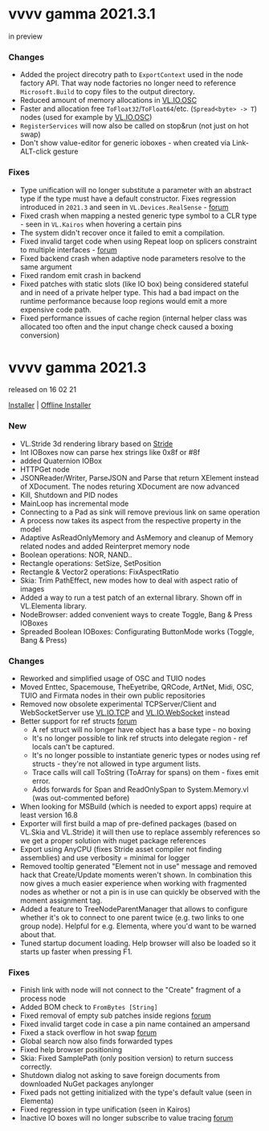 # vvvv gamma 2021.3.1
in preview

### Changes
* Added the project direcotry path to `ExportContext` used in the node factory API. That way node factories no longer need to reference `Microsoft.Build` to copy files to the output directory.
* Reduced amount of memory allocations in [VL.IO.OSC](https://github.com/vvvv/VL.IO.OSC/pull/5)
* Faster and allocation free `ToFloat32`/`ToFloat64`/etc. (`Spread<byte> -> T`) nodes (used for example by [VL.IO.OSC](https://github.com/vvvv/VL.IO.OSC))
* `RegisterServices` will now also be called on stop&run (not just on hot swap)
* Don't show value-editor for generic ioboxes - when created via Link-ALT-click gesture

### Fixes
* Type unification will no longer substitute a parameter with an abstract type if the type must have a default constructor. Fixes regression introduced in `2021.3` and seen in `VL.Devices.RealSense` - [forum](https://discourse.vvvv.org/t/vl-device-realsense-has-problems-with-stable2021-3-and-preview2021-4/19222/7)
* Fixed crash when mapping a nested generic type symbol to a CLR type - seen in `VL.Kairos` when hovering a certain pins
* The system didn't recover once it failed to emit a compilation.
* Fixed invalid target code when using Repeat loop on splicers constraint to multiple interfaces - [forum](https://discourse.vvvv.org/t/spreadmax-connection-error/19219/2)
* Fixed backend crash when adaptive node parameters resolve to the same argument
* Fixed random emit crash in backend 
* Fixed patches with static slots (like IO box) being considered stateful and in need of a private helper type. This had a bad impact on the runtime performance because loop regions would emit a more expensive code path.
* Fixed performance issues of cache region (internal helper class was allocated too often and the input change check caused a boxing conversion)

# vvvv gamma 2021.3
released on 16 02 21

[Installer](https://teamcity.vvvv.org/guestAuth/app/rest/builds/id:33740/artifacts/content/vvvv_gamma_2021.3.0_setup.exe) |
[Offline Installer](http://teamcity.vvvv.org/guestAuth/app/rest/builds/id:33740/artifacts/content/vvvv_gamma_2021.3.0_setup_offline.exe)

### New
* VL.Stride 3d rendering library based on [Stride](http://stride3d.net)
* Int IOBoxes now can parse hex strings like 0x8f or #8f
* added Quaternion IOBox
* HTTPGet node
* JSONReader/Writer, ParseJSON and Parse that return XElement instead of XDocument. The nodes returing XDocument are now advanced
* Kill, Shutdown and PID nodes
* MainLoop has incremental mode
* Connecting to a Pad as sink will remove previous link on same operation
* A process now takes its aspect from the respective property in the model
* Adaptive AsReadOnlyMemory and AsMemory and cleanup of Memory related nodes and added Reinterpret memory node
* Boolean operations: NOR, NAND..
* Rectangle operations: SetSize, SetPosition
* Rectangle & Vector2 operations: FixAspectRatio
* Skia: Trim PathEffect, new modes how to deal with aspect ratio of images
* Added a way to run a test patch of an external library. Shown off in VL.Elementa library.
* NodeBrowser: added convenient ways to create Toggle, Bang & Press IOBoxes
* Spreaded Boolean IOBoxes: Configurating ButtonMode works (Toggle, Bang & Press)

### Changes
* Reworked and simplified usage of OSC and TUIO nodes
* Moved Enttec, Spacemouse, TheEyetribe, QRCode, ArtNet, Midi, OSC, TUIO and Firmata nodes in their own public repositories
* Removed now obsolete experimental TCPServer/Client and WebSocketServer use [VL.IO.TCP](https://www.nuget.org/packages/VL.IO.TCP) and [VL.IO.WebSocket](https://www.nuget.org/packages/VL.IO.WebSocket) instead
* Better support for ref structs [forum](https://discourse.vvvv.org/t/readonlyspan-error/18120/2)
  * A ref struct will no longer have object has a base type - no boxing
  * It's no longer possible to link ref structs into delegate region - ref locals can't be captured.
  * It's no longer possible to instantiate generic types or nodes using ref structs - they're not allowed in type argument lists.
  * Trace calls will call ToString (ToArray for spans) on them - fixes emit error.
  * Adds forwards for Span and ReadOnlySpan to System.Memory.vl (was out-commented before)
* When looking for MSBuild (which is needed to export apps) require at least version 16.8
* Exporter will first build a map of pre-defined packages (based on VL.Skia and VL.Stride) it will then use to replace assembly references so we get a proper solution with nuget package references
* Export using AnyCPU (fixes Stride asset compiler not finding assemblies) and use verbosity = minimal for logger
* Removed tooltip generated "Element not in use" message and removed hack that Create/Update moments weren't shown. In combination this now gives a much easier experience when working with fragmented nodes as whether or not a pin is in use can quickly be observed with the moment assignment tag.
* Added a feature to TreeNodeParentManager that allows to configure whether it's ok to connect to one parent twice (e.g. two links to one group node). Helpful for e.g. Elementa, where you'd want to be warned about that.
* Tuned startup document loading. Help browser will also be loaded so it starts up faster when pressing F1.

### Fixes
* Finish link with node will not connect to the "Create" fragment of a process node
* Added BOM check to `FromBytes [String]`
* Fixed removal of empty sub patches inside regions [forum](https://discourse.vvvv.org/t/try-in-foreach-reactive/19075)
* Fixed invalid target code in case a pin name contained an ampersand
* Fixed a stack overflow in hot swap [forum](https://discourse.vvvv.org/t/2020-2-0-silent-crashes-when-editing-a-patch/19098)
* Global search now also finds forwarded types
* Fixed help browser positioning 
* Skia: Fixed SamplePath (only position version) to return success correctly.
* Shutdown dialog not asking to save foreign documents from downloaded NuGet packages anylonger
* Fixed pads not getting initialized with the type's default value (seen in Elementa)
* Fixed regression in type unification (seen in Kairos)
* Inactive IO boxes will no longer subscribe to value tracing [forum](https://discourse.vvvv.org/t/ui-performance-issues/18638/20)

